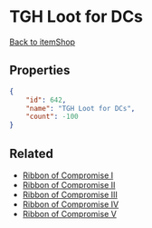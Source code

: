 # TGH Loot for DCs

<no description available>

[Back to itemShop](../item-shops.md)

## Properties

```json
{
    "id": 642,
    "name": "TGH Loot for DCs",
    "count": -100
}
```

## Related

- [Ribbon of Compromise I](../items/19103-ribbon-of-compromise-i.md)
- [Ribbon of Compromise II](../items/19104-ribbon-of-compromise-ii.md)
- [Ribbon of Compromise III](../items/19105-ribbon-of-compromise-iii.md)
- [Ribbon of Compromise IV](../items/19106-ribbon-of-compromise-iv.md)
- [Ribbon of Compromise V](../items/19107-ribbon-of-compromise-v.md)

